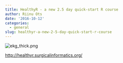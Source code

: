 ```yaml
---
title: HealthyR - a new 2.5 day quick-start R course
author: Riinu Ots
date: '2016-10-12'
categories:
  - general
slug: healthyr-a-new-2-5-day-quick-start-r-course
---
```


![ekg_thick.png](https://riinudata.files.wordpress.com/2016/10/ekg_thick.png)

<http://healthyr.surgicalinformatics.org/>
